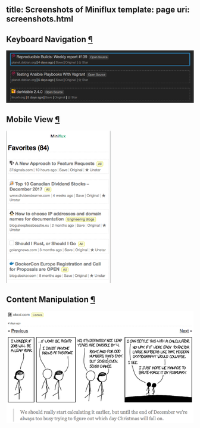 title: Screenshots of Miniflux
template: page
uri: screenshots.html
---
<h2 id="keyboard-navigation">Keyboard Navigation <a class="anchor" href="#keyboard-navigation" title="Permalink">¶</a></h2>

![Using keyboard navigation with the Black theme](/images/item-selection-black-theme.png)

<h2 id="mobile-view">Mobile View <a class="anchor" href="#mobile-view" title="Permalink">¶</a></h2>

![Responsive view on a smartphone.](/images/mobile-view.png)

<h2 id="content-manipulation">Content Manipulation <a class="anchor" href="#content-manipulation" title="Permalink">¶</a></h2>

![Example of content manipulation: the image title is inserted under the image](/images/comics.png)
